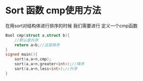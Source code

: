 # Sort 函数 cmp使用方法
在用sort对结构体进行排序的时候
我们需要进行
定义一个cmp函数
```c++
Bool cmp(struct a,struct b){
    //默认是升序
    return a>b;//这是降序
}
signed main(){
    sort(a,a+n,cmp);
    sort(a,a+n,greater<int>);//降序
    sort(a,a+n,less<int>);//升序
}
```
